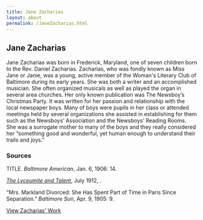 ```yaml
---
title: Jane Zacharias
layout: about
permalink: /JaneZacharias.html
---
```


## Jane Zacharias

Jane Zacharias was born in Frederick, Maryland, one of seven children born to the Rev. Daniel Zacharias. Zacharias, who was fondly known as Miss Jane or Janie, was a young, active member of the Woman's Literary Club of Baltimore during its early years. She was both a writer and an accomplished musician. She often organized musicals as well as played the organ in several area churches. Her only known publication was The Newsboy’s Christmas Party. It was written for her passion and relationship with the local newspaper boys. Many of boys were pupils in her class or attended meetings held by several organizations she assisted in establishing for them such as the Newsboys’ Association and the Newsboys’ Reading Rooms. She was a surrogate mother to many of the boys and they really considered her “something good and wonderful, yet human enough to understand their trails and joys.”

### Sources

TITLE. *Baltimore American*, Jan. 6, 1906: 14.

*[The Lyceumite and Talent](https://loyolanotredamelib.org/Aperio/WLCB/exhibits/show/club-bios/item/babel.hathitrust.org/cgi/pt?id=mdp.39015082613491)*, July 1912, .

“Mrs. Markland Divorced: She Has Spent Part of Time in Paris Since Separation.” *Baltimore Sun*, Apr. 9, 1905: 9.

[View Zacharias' Work](https://elizajames.github.io/WLCB_draft/browse.html#zacharias)